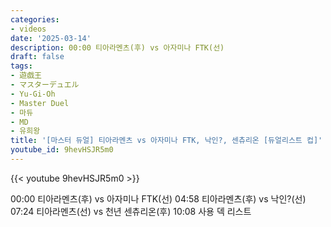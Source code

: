 ```yaml
---
categories:
- videos
date: '2025-03-14'
description: 00:00 티아라멘츠(후) vs 아자미나 FTK(선)
draft: false
tags:
- 遊戯王
- マスターデュエル
- Yu-Gi-Oh
- Master Duel
- 마듀
- MD
- 유희왕
title: '[마스터 듀얼] 티아라멘츠 vs 아자미나 FTK, 낙인?, 센츄리온 [듀얼리스트 컵]'
youtube_id: 9hevHSJR5m0
---
```



{{< youtube 9hevHSJR5m0 >}}

00:00 티아라멘츠(후) vs 아자미나 FTK(선)
04:58 티아라멘츠(후) vs 낙인?(선)
07:24 티아라멘츠(선) vs 천년 센츄리온(후)
10:08 사용 덱 리스트